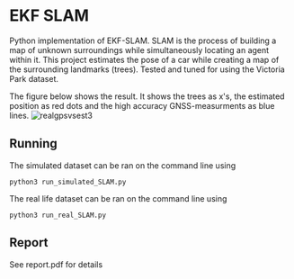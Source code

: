 # EKF SLAM

Python implementation of EKF-SLAM. SLAM is the process of building a map of unknown surroundings while simultaneously locating an agent within it. This project estimates the pose of a car while creating a map of the surrounding landmarks (trees). Tested and tuned for using the Victoria Park dataset.


The figure below shows the result. It shows the trees as x's, the estimated position as red dots and the high accuracy GNSS-measurments as blue lines. 
![realgpsvsest3](https://user-images.githubusercontent.com/36857118/129187933-10f16867-7174-4283-bc0a-f986b148dcd6.PNG)

## Running
The simulated dataset can be ran on the command line using
```
python3 run_simulated_SLAM.py
```
The real life dataset can be ran on the command line using
```
python3 run_real_SLAM.py
```
## Report
See report.pdf for details
